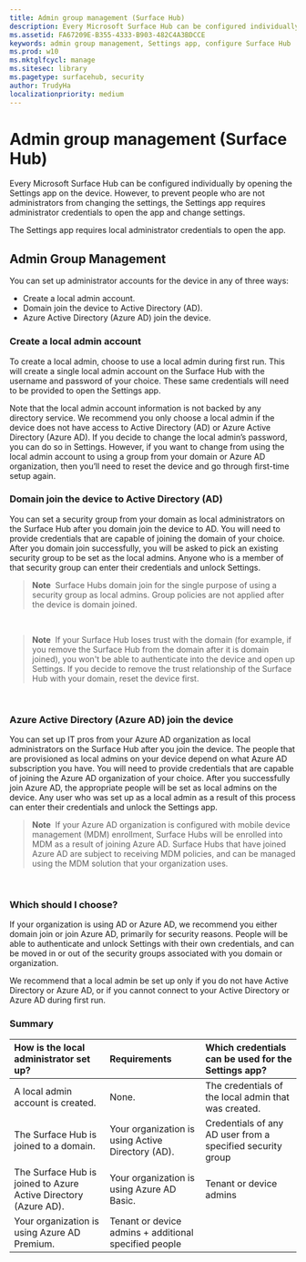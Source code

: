 ```yaml
---
title: Admin group management (Surface Hub)
description: Every Microsoft Surface Hub can be configured individually by opening the Settings app on the device.
ms.assetid: FA67209E-B355-4333-B903-482C4A3BDCCE
keywords: admin group management, Settings app, configure Surface Hub
ms.prod: w10
ms.mktglfcycl: manage
ms.sitesec: library
ms.pagetype: surfacehub, security
author: TrudyHa
localizationpriority: medium
---
```


# Admin group management (Surface Hub)


Every Microsoft Surface Hub can be configured individually by opening the Settings app on the device. However, to prevent people who are not administrators from changing the settings, the Settings app requires administrator credentials to open the app and change settings.

The Settings app requires local administrator credentials to open the app.
## Admin Group Management


You can set up administrator accounts for the device in any of three ways:

-   Create a local admin account.
-   Domain join the device to Active Directory (AD).
-   Azure Active Directory (Azure AD) join the device.

### Create a local admin account

To create a local admin, choose to use a local admin during first run. This will create a single local admin account on the Surface Hub with the username and password of your choice. These same credentials will need to be provided to open the Settings app.

Note that the local admin account information is not backed by any directory service. We recommend you only choose a local admin if the device does not have access to Active Directory (AD) or Azure Active Directory (Azure AD). If you decide to change the local admin’s password, you can do so in Settings. However, if you want to change from using the local admin account to using a group from your domain or Azure AD organization, then you’ll need to reset the device and go through first-time setup again.

### Domain join the device to Active Directory (AD)

You can set a security group from your domain as local administrators on the Surface Hub after you domain join the device to AD. You will need to provide credentials that are capable of joining the domain of your choice. After you domain join successfully, you will be asked to pick an existing security group to be set as the local admins. Anyone who is a member of that security group can enter their credentials and unlock Settings.

>**Note**  Surface Hubs domain join for the single purpose of using a security group as local admins. Group policies are not applied after the device is domain joined.

 

>**Note**  If your Surface Hub loses trust with the domain (for example, if you remove the Surface Hub from the domain after it is domain joined), you won't be able to authenticate into the device and open up Settings. If you decide to remove the trust relationship of the Surface Hub with your domain, reset the device first.

 

### Azure Active Directory (Azure AD) join the device

You can set up IT pros from your Azure AD organization as local administrators on the Surface Hub after you join the device. The people that are provisioned as local admins on your device depend on what Azure AD subscription you have. You will need to provide credentials that are capable of joining the Azure AD organization of your choice. After you successfully join Azure AD, the appropriate people will be set as local admins on the device. Any user who was set up as a local admin as a result of this process can enter their credentials and unlock the Settings app.

>**Note**  If your Azure AD organization is configured with mobile device management (MDM) enrollment, Surface Hubs will be enrolled into MDM as a result of joining Azure AD. Surface Hubs that have joined Azure AD are subject to receiving MDM policies, and can be managed using the MDM solution that your organization uses.

 

### Which should I choose?

If your organization is using AD or Azure AD, we recommend you either domain join or join Azure AD, primarily for security reasons. People will be able to authenticate and unlock Settings with their own credentials, and can be moved in or out of the security groups associated with you domain or organization.

We recommend that a local admin be set up only if you do not have Active Directory or Azure AD, or if you cannot connect to your Active Directory or Azure AD during first run.

### Summary

<table>
<colgroup>
<col width="33%" />
<col width="33%" />
<col width="33%" />
</colgroup>
<thead>
<tr class="header">
<th align="left">How is the local administrator set up?</th>
<th align="left">Requirements</th>
<th align="left">Which credentials can be used for the Settings app?</th>
</tr>
</thead>
<tbody>
<tr class="odd">
<td align="left">A local admin account is created.</td>
<td align="left">None.</td>
<td align="left">The credentials of the local admin that was created.</td>
</tr>
<tr class="even">
<td align="left">The Surface Hub is joined to a domain.</td>
<td align="left">Your organization is using Active Directory (AD).</td>
<td align="left">Credentials of any AD user from a specified security group</td>
</tr>
<tr class="odd">
<td align="left">The Surface Hub is joined to Azure Active Directory (Azure AD).</td>
<td align="left">Your organization is using Azure AD Basic.</td>
<td align="left">Tenant or device admins</td>
</tr>
<tr class="even">
<td align="left">Your organization is using Azure AD Premium.</td>
<td align="left">Tenant or device admins + additional specified people</td>
<td align="left"></td>
</tr>
</tbody>
</table>

 

 

 





